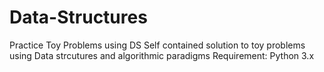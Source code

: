 # Data-Structures
Practice Toy Problems using DS
Self contained solution to toy problems using Data strcutures and algorithmic paradigms
Requirement:
Python 3.x
